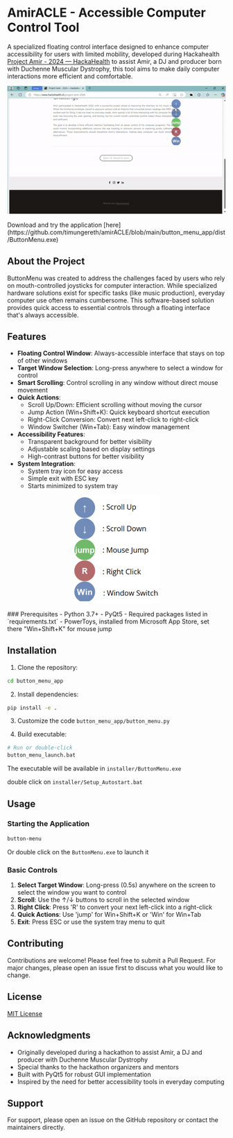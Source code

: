 # AmirACLE - Accessible Computer Control Tool
A specialized floating control interface designed to enhance computer accessibility for users with limited mobility, developed during Hackahealth [Project Amir - 2024 — HackaHealth](https://www.hackahealth.ch/project-amir-2024) to assist Amir, a DJ and producer born with Duchenne Muscular Dystrophy, this tool aims to make daily computer interactions more efficient and comfortable.
<p align="center" width="100%">
  <img src='images/gif_demo.gif' alt='demo' width = "600">
</p>
Download and try the application [here](https://github.com/timungereth/amirACLE/blob/main/button_menu_app/dist/ButtonMenu.exe)



## About the Project

ButtonMenu was created to address the challenges faced by users who rely on mouth-controlled joysticks for computer interaction. While specialized hardware solutions exist for specific tasks (like music production), everyday computer use often remains cumbersome. This software-based solution provides quick access to essential controls through a floating interface that's always accessible.

## Features

- **Floating Control Window**: Always-accessible interface that stays on top of other windows
- **Target Window Selection**: Long-press anywhere to select a window for control
- **Smart Scrolling**: Control scrolling in any window without direct mouse movement
- **Quick Actions**:
  - Scroll Up/Down: Efficient scrolling without moving the cursor
  - Jump Action (Win+Shift+K): Quick keyboard shortcut execution
  - Right-Click Conversion: Convert next left-click to right-click
  - Window Switcher (Win+Tab): Easy window management
- **Accessibility Features**:
  - Transparent background for better visibility
  - Adjustable scaling based on display settings
  - High-contrast buttons for better visibility
- **System Integration**:
  - System tray icon for easy access
  - Simple exit with ESC key
  - Starts minimized to system tray
<p align="center" width="100%">
  <img src='images/UI_example.png' alt='ButtonMenu Interface' width = "200">
</p>
### Prerequisites
- Python 3.7+
- PyQt5
- Required packages listed in `requirements.txt`
- PowerToys, installed from Microsoft App Store, set there "Win+Shift+K" for mouse jump

## Installation
1. Clone the repository:
```bash
cd button_menu_app
```

2. Install dependencies:
```bash
pip install -e .
```

3. Customize the code `button_menu_app/button_menu.py`

4. Build executable:
```bash
# Run or double-click
button_menu_launch.bat
```
The executable will be available in `installer/ButtonMenu.exe`

double click on `installer/Setup_Autostart.bat`

## Usage

### Starting the Application
```bash
button-menu
```
Or double click on the  `ButtonMenu.exe` to launch it

### Basic Controls
1. **Select Target Window**: Long-press (0.5s) anywhere on the screen to select the window you want to control
2. **Scroll**: Use the ↑/↓ buttons to scroll in the selected window
3. **Right Click**: Press 'R' to convert your next left-click into a right-click
4. **Quick Actions**: Use 'jump' for Win+Shift+K or 'Win' for Win+Tab
5. **Exit**: Press ESC or use the system tray menu to quit


## Contributing

Contributions are welcome! Please feel free to submit a Pull Request. For major changes, please open an issue first to discuss what you would like to change.

## License

[MIT License](LICENSE)

## Acknowledgments

- Originally developed during a hackathon to assist Amir, a DJ and producer with Duchenne Muscular Dystrophy
- Special thanks to the hackathon organizers and mentors
- Built with PyQt5 for robust GUI implementation
- Inspired by the need for better accessibility tools in everyday computing

## Support

For support, please open an issue on the GitHub repository or contact the maintainers directly.